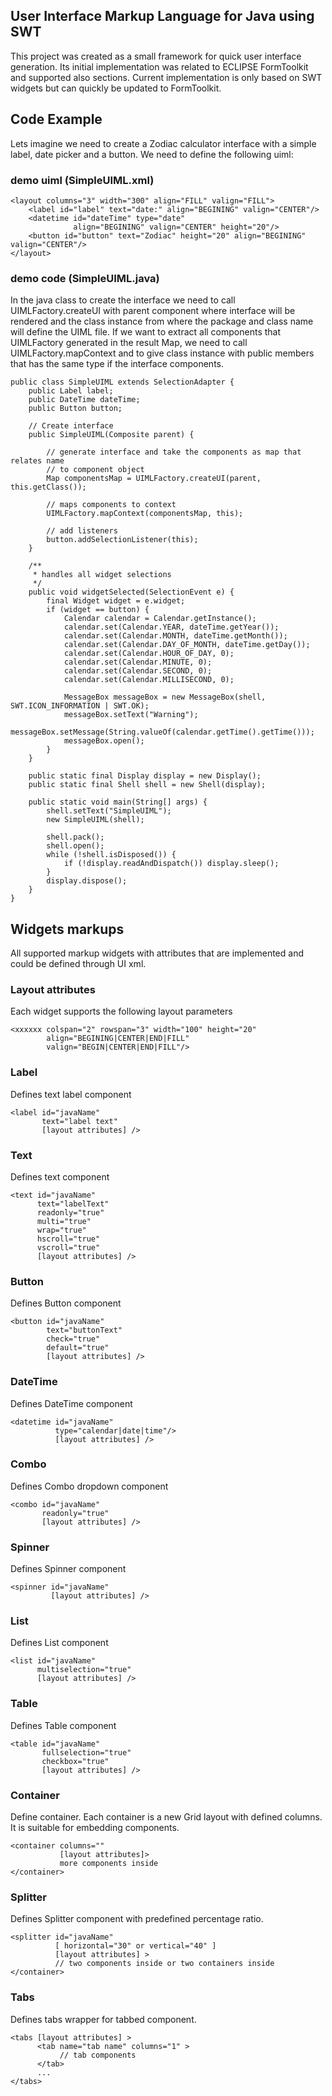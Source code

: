 ## User Interface Markup Language for Java using SWT ##
This project was created as a small framework for quick user interface generation. Its initial implementation was related to ECLIPSE FormToolkit and supported also sections.
Current implementation is only based on SWT widgets but can quickly be updated to FormToolkit.

## Code Example ##
Lets imagine we need to create a Zodiac calculator interface with a simple label, date picker and a button. We need to define the following uiml:

### demo uiml (SimpleUIML.xml) ###
```
<layout columns="3" width="300" align="FILL" valign="FILL">
    <label id="label" text="date:" align="BEGINING" valign="CENTER"/>
    <datetime id="dateTime" type="date" 
              align="BEGINING" valign="CENTER" height="20"/>
    <button id="button" text="Zodiac" height="20" align="BEGINING" valign="CENTER"/>
</layout>
```

### demo code (SimpleUIML.java) ###
In the java class to create the interface we need to call UIMLFactory.createUI with parent component where interface will be rendered and the class instance from where the package and class name will define the UIML file.
If we want to extract all components that UIMLFactory generated in the result Map, we need to call UIMLFactory.mapContext and to give class instance with public members that has the same type if the interface components.
```
public class SimpleUIML extends SelectionAdapter {
    public Label label;
    public DateTime dateTime;
    public Button button;

    // Create interface
    public SimpleUIML(Composite parent) {

        // generate interface and take the components as map that relates name
        // to component object
        Map componentsMap = UIMLFactory.createUI(parent, this.getClass());

        // maps components to context
        UIMLFactory.mapContext(componentsMap, this);

        // add listeners
        button.addSelectionListener(this);
    }

    /**
     * handles all widget selections
     */
    public void widgetSelected(SelectionEvent e) {
        final Widget widget = e.widget;
        if (widget == button) {
            Calendar calendar = Calendar.getInstance();
            calendar.set(Calendar.YEAR, dateTime.getYear());
            calendar.set(Calendar.MONTH, dateTime.getMonth());
            calendar.set(Calendar.DAY_OF_MONTH, dateTime.getDay());
            calendar.set(Calendar.HOUR_OF_DAY, 0);
            calendar.set(Calendar.MINUTE, 0);
            calendar.set(Calendar.SECOND, 0);
            calendar.set(Calendar.MILLISECOND, 0);

            MessageBox messageBox = new MessageBox(shell, SWT.ICON_INFORMATION | SWT.OK);
            messageBox.setText("Warning");
            messageBox.setMessage(String.valueOf(calendar.getTime().getTime()));
            messageBox.open();
        }
    }

    public static final Display display = new Display();
    public static final Shell shell = new Shell(display);

    public static void main(String[] args) {
        shell.setText("SimpleUIML");
        new SimpleUIML(shell);

        shell.pack();
        shell.open();
        while (!shell.isDisposed()) {
            if (!display.readAndDispatch()) display.sleep();
        }
        display.dispose();
    }
}
```

## Widgets markups ##
All supported markup widgets with attributes that are implemented and could be defined through UI xml.


### Layout attributes ###
Each widget supports the following layout parameters
```
<xxxxxx colspan="2" rowspan="3" width="100" height="20" 
        align="BEGINING|CENTER|END|FILL" 
        valign="BEGIN|CENTER|END|FILL"/>
```


### Label ###
Defines text label component
```
<label id="javaName" 
       text="label text" 
       [layout attributes] />
```


### Text ###
Defines text component
```
<text id="javaName" 
      text="labelText" 
      readonly="true" 
      multi="true" 
      wrap="true" 
      hscroll="true" 
      vscroll="true" 
      [layout attributes] />
```


### Button ###
Defines Button component
```
<button id="javaName" 
        text="buttonText" 
        check="true" 
        default="true"
        [layout attributes] />
```


### DateTime ###
Defines DateTime component
```
<datetime id="javaName" 
          type="calendar|date|time"/>
          [layout attributes] />
```


### Combo ###
Defines Combo dropdown component
```
<combo id="javaName" 
       readonly="true"
       [layout attributes] />
```


### Spinner ###
Defines Spinner component
```
<spinner id="javaName"
         [layout attributes] />
```


### List ###
Defines List component
```
<list id="javaName" 
      multiselection="true"
      [layout attributes] />
```


### Table ###
Defines Table component
```
<table id="javaName" 
       fullselection="true" 
       checkbox="true"
       [layout attributes] />
```


### Container ###
Define container. Each container is a new Grid layout with defined columns. It is suitable for embedding components.
```
<container columns=""
           [layout attributes]>
           more components inside 
</container>
```


### Splitter ###
Defines Splitter component with predefined percentage ratio.
```
<splitter id="javaName" 
          [ horizontal="30" or vertical="40" ] 
          [layout attributes] >
          // two components inside or two containers inside
</container>
```


### Tabs ###
Defines tabs wrapper for tabbed component.
```
<tabs [layout attributes] >
      <tab name="tab name" columns="1" > 
           // tab components 
      </tab> 
      ...
</tabs>
```


